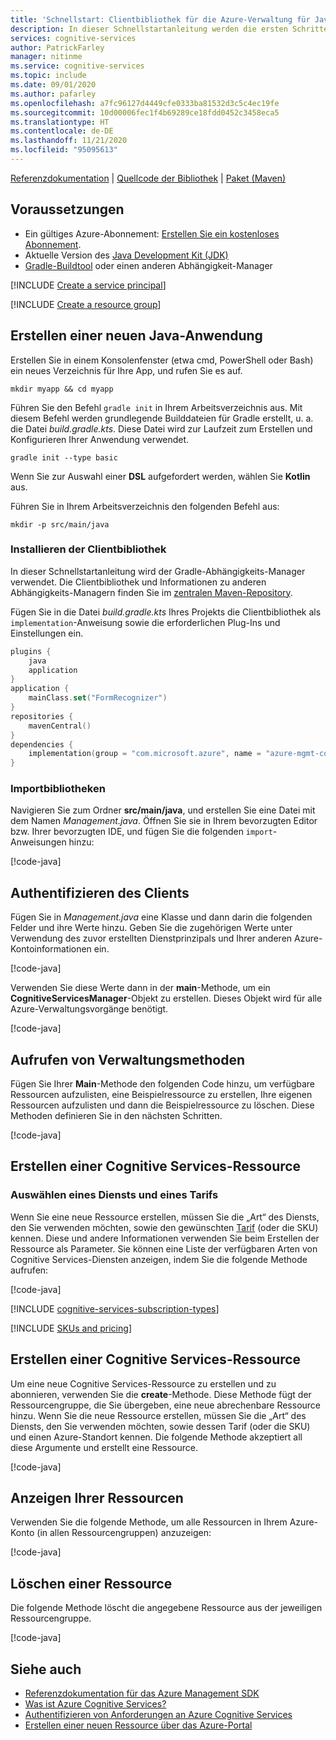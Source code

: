 ```yaml
---
title: 'Schnellstart: Clientbibliothek für die Azure-Verwaltung für Java'
description: In dieser Schnellstartanleitung werden die ersten Schritte mit der Clientbibliothek für die Azure-Verwaltung für Java erläutert.
services: cognitive-services
author: PatrickFarley
manager: nitinme
ms.service: cognitive-services
ms.topic: include
ms.date: 09/01/2020
ms.author: pafarley
ms.openlocfilehash: a7fc96127d4449cfe0333ba81532d3c5c4ec19fe
ms.sourcegitcommit: 10d00006fec1f4b69289ce18fdd0452c3458eca5
ms.translationtype: HT
ms.contentlocale: de-DE
ms.lasthandoff: 11/21/2020
ms.locfileid: "95095613"
---
```

[Referenzdokumentation](/java/api/com.microsoft.azure.management.cognitiveservices?view=azure-java-stable) | [Quellcode der Bibliothek](https://github.com/Azure/azure-sdk-for-java/tree/master/sdk/cognitiveservices/mgmt-v2017_04_18/src/main/java/com/microsoft/azure/management/cognitiveservices/v2017_04_18) | [Paket (Maven)](https://mvnrepository.com/artifact/com.microsoft.azure/azure-mgmt-cognitiveservices)

## <a name="prerequisites"></a>Voraussetzungen

* Ein gültiges Azure-Abonnement: [Erstellen Sie ein kostenloses Abonnement](https://azure.microsoft.com/free/).
* Aktuelle Version des [Java Development Kit (JDK)](https://www.oracle.com/technetwork/java/javase/downloads/index.html)
* [Gradle-Buildtool](https://gradle.org/install/) oder einen anderen Abhängigkeit-Manager


[!INCLUDE [Create a service principal](./create-service-principal.md)]

[!INCLUDE [Create a resource group](./create-resource-group.md)]

## <a name="create-a-new-java-application"></a>Erstellen einer neuen Java-Anwendung

Erstellen Sie in einem Konsolenfenster (etwa cmd, PowerShell oder Bash) ein neues Verzeichnis für Ihre App, und rufen Sie es auf. 

```console
mkdir myapp && cd myapp
```

Führen Sie den Befehl `gradle init` in Ihrem Arbeitsverzeichnis aus. Mit diesem Befehl werden grundlegende Builddateien für Gradle erstellt, u. a. die Datei *build.gradle.kts*. Diese Datei wird zur Laufzeit zum Erstellen und Konfigurieren Ihrer Anwendung verwendet.

```console
gradle init --type basic
```

Wenn Sie zur Auswahl einer **DSL** aufgefordert werden, wählen Sie **Kotlin** aus.

Führen Sie in Ihrem Arbeitsverzeichnis den folgenden Befehl aus:

```console
mkdir -p src/main/java
```

### <a name="install-the-client-library"></a>Installieren der Clientbibliothek

In dieser Schnellstartanleitung wird der Gradle-Abhängigkeits-Manager verwendet. Die Clientbibliothek und Informationen zu anderen Abhängigkeits-Managern finden Sie im [zentralen Maven-Repository](https://mvnrepository.com/artifact/com.azure/azure-ai-formrecognizer).

Fügen Sie in die Datei *build.gradle.kts* Ihres Projekts die Clientbibliothek als `implementation`-Anweisung sowie die erforderlichen Plug-Ins und Einstellungen ein.

```kotlin
plugins {
    java
    application
}
application {
    mainClass.set("FormRecognizer")
}
repositories {
    mavenCentral()
}
dependencies {
    implementation(group = "com.microsoft.azure", name = "azure-mgmt-cognitiveservices", version = "1.10.0-beta")
}
```

### <a name="import-libraries"></a>Importbibliotheken

Navigieren Sie zum Ordner **src/main/java**, und erstellen Sie eine Datei mit dem Namen *Management.java*. Öffnen Sie sie in Ihrem bevorzugten Editor bzw. Ihrer bevorzugten IDE, und fügen Sie die folgenden `import`-Anweisungen hinzu:

[!code-java[](~/cognitive-services-quickstart-code/java/azure_management_service/quickstart.java?name=snippet_imports)]

## <a name="authenticate-the-client"></a>Authentifizieren des Clients

Fügen Sie in *Management.java* eine Klasse und dann darin die folgenden Felder und ihre Werte hinzu. Geben Sie die zugehörigen Werte unter Verwendung des zuvor erstellten Dienstprinzipals und Ihrer anderen Azure-Kontoinformationen ein.

[!code-java[](~/cognitive-services-quickstart-code/java/azure_management_service/quickstart.java?name=snippet_constants)]

Verwenden Sie diese Werte dann in der **main**-Methode, um ein **CognitiveServicesManager**-Objekt zu erstellen. Dieses Objekt wird für alle Azure-Verwaltungsvorgänge benötigt.

[!code-java[](~/cognitive-services-quickstart-code/java/azure_management_service/quickstart.java?name=snippet_auth)]

## <a name="call-management-methods"></a>Aufrufen von Verwaltungsmethoden

Fügen Sie Ihrer **Main**-Methode den folgenden Code hinzu, um verfügbare Ressourcen aufzulisten, eine Beispielressource zu erstellen, Ihre eigenen Ressourcen aufzulisten und dann die Beispielressource zu löschen. Diese Methoden definieren Sie in den nächsten Schritten.

[!code-java[](~/cognitive-services-quickstart-code/java/azure_management_service/quickstart.java?name=snippet_calls)]

## <a name="create-a-cognitive-services-resource"></a>Erstellen einer Cognitive Services-Ressource

### <a name="choose-a-service-and-pricing-tier"></a>Auswählen eines Diensts und eines Tarifs

Wenn Sie eine neue Ressource erstellen, müssen Sie die „Art“ des Diensts, den Sie verwenden möchten, sowie den gewünschten [Tarif](https://azure.microsoft.com/pricing/details/cognitive-services/) (oder die SKU) kennen. Diese und andere Informationen verwenden Sie beim Erstellen der Ressource als Parameter. Sie können eine Liste der verfügbaren Arten von Cognitive Services-Diensten anzeigen, indem Sie die folgende Methode aufrufen:

[!code-java[](~/cognitive-services-quickstart-code/java/azure_management_service/quickstart.java?name=snippet_list_avail)]

[!INCLUDE [cognitive-services-subscription-types](../../../../includes/cognitive-services-subscription-types.md)]

[!INCLUDE [SKUs and pricing](./sku-pricing.md)]

## <a name="create-a-cognitive-services-resource"></a>Erstellen einer Cognitive Services-Ressource

Um eine neue Cognitive Services-Ressource zu erstellen und zu abonnieren, verwenden Sie die **create**-Methode. Diese Methode fügt der Ressourcengruppe, die Sie übergeben, eine neue abrechenbare Ressource hinzu. Wenn Sie die neue Ressource erstellen, müssen Sie die „Art“ des Diensts, den Sie verwenden möchten, sowie dessen Tarif (oder die SKU) und einen Azure-Standort kennen. Die folgende Methode akzeptiert all diese Argumente und erstellt eine Ressource.

[!code-java[](~/cognitive-services-quickstart-code/java/azure_management_service/quickstart.java?name=snippet_create)]

## <a name="view-your-resources"></a>Anzeigen Ihrer Ressourcen

Verwenden Sie die folgende Methode, um alle Ressourcen in Ihrem Azure-Konto (in allen Ressourcengruppen) anzuzeigen:

[!code-java[](~/cognitive-services-quickstart-code/java/azure_management_service/quickstart.java?name=snippet_list)]

## <a name="delete-a-resource"></a>Löschen einer Ressource

Die folgende Methode löscht die angegebene Ressource aus der jeweiligen Ressourcengruppe.

[!code-java[](~/cognitive-services-quickstart-code/java/azure_management_service/quickstart.java?name=snippet_delete)]

## <a name="see-also"></a>Siehe auch

* [Referenzdokumentation für das Azure Management SDK](/java/api/com.microsoft.azure.management.cognitiveservices?view=azure-java-stable)
* [Was ist Azure Cognitive Services?](../../what-are-cognitive-services.md)
* [Authentifizieren von Anforderungen an Azure Cognitive Services](../../authentication.md)
* [Erstellen einer neuen Ressource über das Azure-Portal](../../cognitive-services-apis-create-account.md)